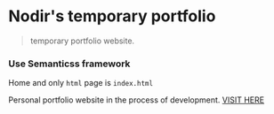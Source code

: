 # Nodir's temporary portfolio
> temporary portfolio website.

### Use Semanticss framework

Home and only ``` html ``` page is `index.html`

Personal portfolio website in the process of development. <a href="https://nodir-any.github.io/NodIr/">VISIT HERE</a>

